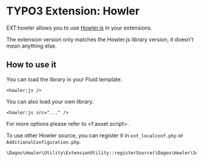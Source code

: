 # TYPO3 Extension: Howler

EXT:howler allows you to use [Howler.js](https://howlerjs.com/) in your extensions.

The extension version only matches the Howler.js library version, it doesn't mean anything else.

## How to use it

You can load the library in your Fluid template.

    <howler:js />

You can also load your own library.

    <howler:js src="..." />

For more options please refer to &lt;f:asset.script&gt;.

To use other Howler source, you can register it in `ext_localconf.php` or `AdditionalConfiguration.php`.

    \Dagou\Howler\Utility\ExtensionUtility::registerSource(\Dagou\Howler\Source\JsDelivr::class);